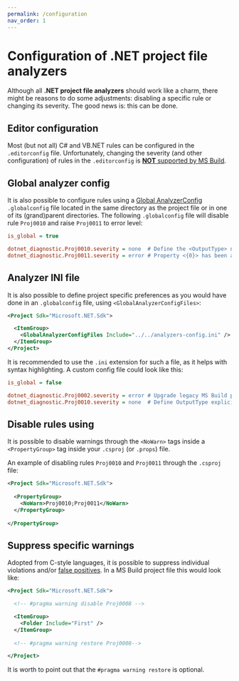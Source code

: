 ```yaml
---
permalink: /configuration
nav_order: 1
---
```


# Configuration of .NET project file analyzers
Although all **.NET project file analyzers** should work like a charm,
there might be reasons to do some adjustments: disabling a specific rule or
changing its severity. The good news is: this can be done.

## Editor configuration
Most (but not all) C# and VB.NET rules can be configured in the `.editorconfig`
file. Unfortunately, changing the severity (and other configuration) of rules
in the `.editorconfig` is [**NOT** supported by MS Build](https://github.com/dotnet/roslyn/issues/37876).

## Global analyzer config
It is also possible to configure rules using a [Global AnalyzerConfig](https://learn.microsoft.com/dotnet/fundamentals/code-analysis/configuration-files#global-analyzerconfig)
`.globalconfig` file located in the same directory as the project file or in
one of its (grand)parent directories. The following `.globalconfig` file will
disable rule `Proj0010` and raise `Proj0011` to error level:

``` ini
is_global = true

dotnet_diagnostic.Proj0010.severity = none  # Define the <OutputType> node explicitly.
dotnet_diagnostic.Proj0011.severity = error # Property <{0}> has been already defined.
```

## Analyzer INI file
It is also possible to define project specific preferences as you would have done in
an `.globalconfig` file, using `<GlobalAnalyzerConfigFiles>`:

``` xml
<Project Sdk="Microsoft.NET.Sdk">

  <ItemGroup>
    <GlobalAnalyzerConfigFiles Include="../../analyzers-config.ini" />
  </ItemGroup>
</Project>
```

It is recommended to use the `.ini` extension for such a file, as it helps
with syntax highlighting. A custom config file could look like this:

``` ini
is_global = false

dotnet_diagnostic.Proj0002.severity = error # Upgrade legacy MS Build project files
dotnet_diagnostic.Proj0010.severity = none  # Define OutputType explicitly
```

## Disable rules using <NoWarn>
It is possible to disable warnings through the `<NoWarn>` tags inside a `<PropertyGroup>`
tag inside your `.csproj` (or `.props`) file.

An example of disabling rules `Proj0010` and `Proj0011` through the `.csproj` file:

``` xml
<Project Sdk="Microsoft.NET.Sdk">
  
  <PropertyGroup>
    <NoWarn>Proj0010;Proj0011</NoWarn>
  </PropertyGroup>
  
</PropertyGroup>
```

## Suppress specific warnings
Adopted from C-style languages, it is possible to suppress
individual violations and/or [false positives](https://en.wikipedia.org/wiki/False_positives_and_false_negatives).
In a MS Build project file this would look like:

``` xml
<Project Sdk="Microsoft.NET.Sdk">

  <!-- #pragma warning disable Proj0008 -->

  <ItemGroup>
    <Folder Include="First" />
  </ItemGroup>
  
  <!-- #pragma warning restore Proj0008-->

</Project>
```

It is worth to point out that the `#pragma warning restore` is optional.
